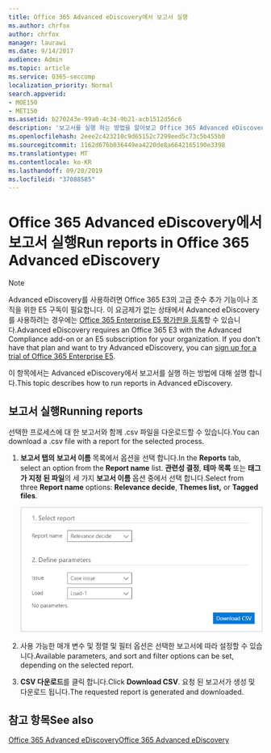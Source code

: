 ```yaml
---
title: Office 365 Advanced eDiscovery에서 보고서 실행
ms.author: chrfox
author: chrfox
manager: laurawi
ms.date: 9/14/2017
audience: Admin
ms.topic: article
ms.service: O365-seccomp
localization_priority: Normal
search.appverid:
- MOE150
- MET150
ms.assetid: b270243e-99a0-4c34-9b21-acb1512d56c6
description: '보고서를 실행 하는 방법을 알아보고 Office 365 Advanced eDiscovery에서 해당 .csv 파일을 다운로드 합니다.  '
ms.openlocfilehash: 2eee2c423210c9d65152c7299eed5c73c5b455b0
ms.sourcegitcommit: 1162d676b036449ea4220de8a6642165190e3398
ms.translationtype: MT
ms.contentlocale: ko-KR
ms.lasthandoff: 09/20/2019
ms.locfileid: "37088585"
---
```

# <a name="run-reports-in-office-365-advanced-ediscovery"></a><span data-ttu-id="d4117-103">Office 365 Advanced eDiscovery에서 보고서 실행</span><span class="sxs-lookup"><span data-stu-id="d4117-103">Run reports in Office 365 Advanced eDiscovery</span></span>

> [!NOTE]
> <span data-ttu-id="d4117-p101">Advanced eDiscovery를 사용하려면 Office 365 E3의 고급 준수 추가 기능이나 조직을 위한 E5 구독이 필요합니다. 이 요금제가 없는 상태에서 Advanced eDiscovery를 사용하려는 경우에는 [Office 365 Enterprise E5 평가판을 등록](https://go.microsoft.com/fwlink/p/?LinkID=698279)할 수 있습니다.</span><span class="sxs-lookup"><span data-stu-id="d4117-p101">Advanced eDiscovery requires an Office 365 E3 with the Advanced Compliance add-on or an E5 subscription for your organization. If you don't have that plan and want to try Advanced eDiscovery, you can [sign up for a trial of Office 365 Enterprise E5](https://go.microsoft.com/fwlink/p/?LinkID=698279).</span></span> 
  
<span data-ttu-id="d4117-106">이 항목에서는 Advanced eDiscovery에서 보고서를 실행 하는 방법에 대해 설명 합니다.</span><span class="sxs-lookup"><span data-stu-id="d4117-106">This topic describes how to run reports in Advanced eDiscovery.</span></span>
  
## <a name="running-reports"></a><span data-ttu-id="d4117-107">보고서 실행</span><span class="sxs-lookup"><span data-stu-id="d4117-107">Running reports</span></span>

<span data-ttu-id="d4117-108">선택한 프로세스에 대 한 보고서와 함께 .csv 파일을 다운로드할 수 있습니다.</span><span class="sxs-lookup"><span data-stu-id="d4117-108">You can download a .csv file with a report for the selected process.</span></span>
  
1. <span data-ttu-id="d4117-109">**보고서 탭의** **보고서 이름** 목록에서 옵션을 선택 합니다.</span><span class="sxs-lookup"><span data-stu-id="d4117-109">In the **Reports** tab, select an option from the **Report name** list.</span></span> <span data-ttu-id="d4117-110">**관련성 결정**, **테마 목록** 또는 **태그가 지정 된 파일**의 세 가지 **보고서 이름** 옵션 중에서 선택 합니다.</span><span class="sxs-lookup"><span data-stu-id="d4117-110">Select from three **Report name** options: **Relevance decide**, **Themes list,** or **Tagged files**.</span></span>
    
    ![eDiscovery 분석 보고서](media/f16aee7a-508f-4acc-99bc-a2c8dec01312.png)
  
2. <span data-ttu-id="d4117-112">사용 가능한 매개 변수 및 정렬 및 필터 옵션은 선택한 보고서에 따라 설정할 수 있습니다.</span><span class="sxs-lookup"><span data-stu-id="d4117-112">Available parameters, and sort and filter options can be set, depending on the selected report.</span></span> 
    
3. <span data-ttu-id="d4117-113">**CSV 다운로드**를 클릭 합니다.</span><span class="sxs-lookup"><span data-stu-id="d4117-113">Click **Download CSV**.</span></span> <span data-ttu-id="d4117-114">요청 된 보고서가 생성 및 다운로드 됩니다.</span><span class="sxs-lookup"><span data-stu-id="d4117-114">The requested report is generated and downloaded.</span></span>
    
## <a name="see-also"></a><span data-ttu-id="d4117-115">참고 항목</span><span class="sxs-lookup"><span data-stu-id="d4117-115">See also</span></span>

[<span data-ttu-id="d4117-116">Office 365 Advanced eDiscovery</span><span class="sxs-lookup"><span data-stu-id="d4117-116">Office 365 Advanced eDiscovery</span></span>](office-365-advanced-ediscovery.md)

